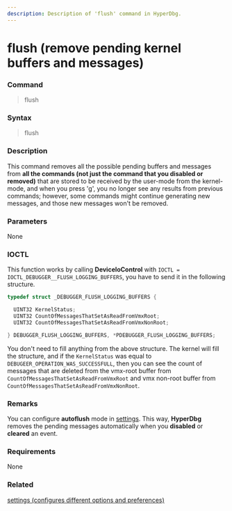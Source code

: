 ```yaml
---
description: Description of 'flush' command in HyperDbg.
---
```


# flush \(remove pending kernel buffers and messages\)

### Command

> flush

### Syntax

> flush

### Description

This command removes all the possible pending buffers and messages from **all the commands \(not just the command that you disabled or removed\)** that are stored to be received by the user-mode from the kernel-mode, and when you press '[g](https://docs.hyperdbg.com/commands/debugging-commands/g)', you no longer see any results from previous commands; however, some commands might continue generating new messages, and those new messages won't be removed. 

### Parameters

None

### IOCTL

This function works by calling **DeviceIoControl** with `IOCTL = IOCTL_DEBUGGER__FLUSH_LOGGING_BUFFERS`, you have to send it in the following structure.

```c
typedef struct _DEBUGGER_FLUSH_LOGGING_BUFFERS {

  UINT32 KernelStatus;
  UINT32 CountOfMessagesThatSetAsReadFromVmxRoot;
  UINT32 CountOfMessagesThatSetAsReadFromVmxNonRoot;

} DEBUGGER_FLUSH_LOGGING_BUFFERS, *PDEBUGGER_FLUSH_LOGGING_BUFFERS;
```

You don't need to fill anything from the above structure. The kernel will fill the structure, and if the `KernelStatus` was equal to `DEBUGEER_OPERATION_WAS_SUCCESSFULL`, then you can see the count of messages that are deleted from the vmx-root buffer from `CountOfMessagesThatSetAsReadFromVmxRoot` and vmx non-root buffer from `CountOfMessagesThatSetAsReadFromVmxNonRoot`.

### **Remarks**

You can configure **autoflush** mode in [settings](https://docs.hyperdbg.com/commands/debugging-commands/settings). This way, **HyperDbg** removes the pending messages automatically when you **disabled** or **cleared** an event.

### Requirements

None

### Related

[settings \(configures different options and preferences\)](https://docs.hyperdbg.com/commands/debugging-commands/settings)

